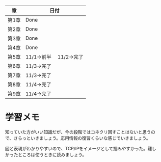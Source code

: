 | 章     | 日付       |
|--------|------------|
| 第1章  |    Done        |
| 第2章  |    Done        |
| 第3章  |    Done        |
| 第4章  |    Done        |
| 第5章  |    11/1→前半　  11/2→完了     |
| 第6章  |    11/3→完了        |
| 第7章  |    11/3→完了          |
| 第8章  |    11/4→完了          |
| 第9章  |    11/4→完了        |

# 学習メモ
知っていた方がいい知識だが、今の段階ではコネクリ回すことはないと思うので、さらっといきましょう。応用情報の復習くらいな感じでいきましょう。

図と表現がわかりやすいので、TCP/IPをイメージとして掴みやすかった。難しかったところは使うときに読みましょう。

